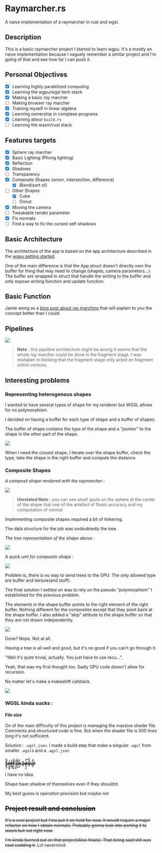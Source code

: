 # Raymarcher.rs 

A naive implementation of a raymarcher in rust and wgsl. 

## Description 

This is a basic raymarcher project I started to learn wgpu. 
It's a mostly an naive implementation because I vaguely remember a similar project and I'm going of that and see how far I can push it.

## Personal Objectives 

- [x] Learning highly paralelized computing 
- [x] Learning the wgpu/wgsl tech stack
- [x] Making a basic ray marcher
- [ ] Making browser ray marcher
- [x] Training myself in linear algebra
- [x] Learning ownership in complexe programs
- [x] Learning abour ``build.rs``
- [ ] Learning the wasm/rust stack

## Features targets

- [x] Sphere ray marcher
- [x] Basic Lighting (Phong lighting)
- [x] Reflection 
- [x] Shadows
- [ ] Transparency
- [x] Composite Shapes (union, intersection, difference)
  - [x] Blend(sort of)
- [ ] Other Shapes
  - [x] Cube
  - [ ] Donut
- [x] Moving the camera
- [ ] Tweakable render parameter
- [x] Fix normals
- [ ] Find a way to fix the cursed self-shadows

## Basic Architecture

The architecture of the app is based on the app architecture described in the [wgpu getting started](https://sotrh.github.io/learn-wgpu/#what-is-wgpu).

One of the main difference is that the App struct doesn't directly own the buffer for thing that may need to change (shapes, camera parameters...). The buffer are wrapped in struct that handle the writing to the buffer and only expose writing function and update function.

## Basic Function

Jamie wong as a [blog post about ray marching](http://jamie-wong.com/2016/07/15/ray-marching-signed-distance-functions/) that will explain to you the concept better than I could.

## Pipelines

![](resources/ray-marcher.svg)

> **Note** : this pipeline architecture might be wrong it seems that the whole ray marcher could be done in  the fragment stage.
> I was mistaken in thinking that the fragment stage only acted on fragment within vertices.

## Interesting problems

### Representing heterogenous shapes

I wanted to have several types of shape for my renderer but WGSL allows for no polymorphism.

I decided on having a buffer for each type of shape and a buffer of shapes.

The buffer of shape contains the type of the shape and a *"pointer"* to the shape in the other part of the shape. 

![](resources/heterogenous_shapes.svg)

When I need the closest shape, I iterate over the shape buffer, check the type, take the shape in the right buffer and compute the distance. 

### Composite Shapes

*A composit shape rendered with the raymarcher :*

![](resources/composite_shape.png)

> **Unrelated Note :** you can see small spots on the sphere at the center of the shape that one of the artefact of floats accuracy and my computation of normal

Implementing composite shapes required a bit of tinkering.

The data structure for the job was undoubtedly the tree. 

*The tree representation of the shape above :*

![](resources/composit_shape_2.svg)

*A quick uml for composite shape :*

![](resources/composite_shape.svg)

Problem is, there is no way to send trees to the GPU. The only allowed type are buffer and texture(and stuff).

The final solution I settled on was to rely on the pseudo *"polymorphism"* I established for the previous problem.

The elements in the shape buffer points to the right element of the right buffer. 
Nothing different for the composites except that they point back at the shape buffer. 
I also added a "skip" attibute to the shape buffer so that they are not drawn independently.

![](resources/composite_shape_3.svg)

Done? Nope. Not at all.

Having a tree is all well and good, but it's no good if you can't go through it.

"Well it's quite trivial, actually. You just have to use recu...". 

Yeah, that was my first thought too. Sadly GPU code doesn't allow for recursion.

No matter let's make a makeshift callstack.

![](resources/composite_shape_4.svg)

### WGSL kinda sucks :

#### File size

On of the main difficulty of this project is managing the massive shader file.
Comments and structured code is fine. 
But when the shader file is 500 lines long it's not sufficient. 

Solution : ``.wgsl.json``. 
I made a build step that make a singular ``.wgsl`` from smaller ``.wgsl``s and a ``.wgsl.json``.

### Ş̴͚̙͒̏è̸̙͈̳̟͐l̷͖̰̔f̶̛̼̥͇̠̊́-̴̤̜̥̩̽͗s̴͔͐͊̒̚͜ḩ̴̌́a̵͙̅d̶̝̼̘̼͗͝o̴̜͒̽̒ẁ̵̭̝̎́̚

I have no idea 

Shape have shadow of themselves even if they shouldnt.

My best guess is operation precision  but maybe not

## ~~Project result and conclusion~~

~~It's a cool project but I'ma put it on hold for now. 
It would require a major refactor on how I obtain normals.
Probably gonna look into porting it to wasm but not right now.~~

~~I'm kinda burned out on that project(Also finals). 
That being said still was cool codding it.~~
Lol nevermind
